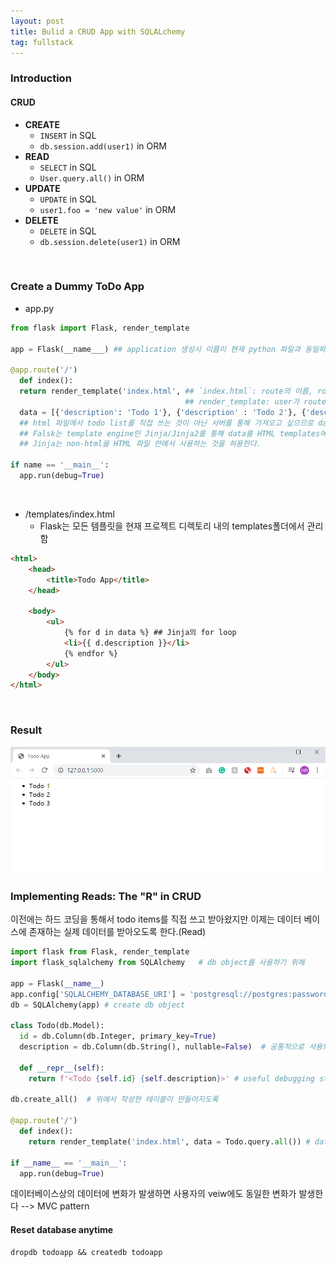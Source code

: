 ```yaml
---
layout: post
title: Bulid a CRUD App with SQLALchemy
tag: fullstack
---
```


### Introduction
#### CRUD
- **CREATE**
  - `INSERT` in SQL
  - `db.session.add(user1)` in ORM
- **READ**
  - `SELECT` in SQL
  - `User.query.all()` in ORM
- **UPDATE**
  - `UPDATE` in SQL
  - `user1.foo = 'new value'` in ORM
- **DELETE**
  - `DELETE` in SQL
  - `db.session.delete(user1)` in ORM
  
 <br>
 
### Create a Dummy ToDo App
  
- app.py

```python
from flask import Flask, render_template
  
app = Flask(__name___) ## application 생성시 이름이 현재 python 파일과 동일하도록 설정
  
@app.route('/')
  def index():
  return render_template('index.html', ## `index.html`: route의 이름, route handler의 이름과 동일하게 설정
                                       ## render_template: user가 route를 방문할 때마다 HTML파일이 유저에게 render되도록 함
  data = [{'description': 'Todo 1'}, {'description' : 'Todo 2'}, {'description': 'Todo 3'}])
  ## html 파일에서 todo list를 직접 쓰는 것이 아닌 서버를 통해 가져오고 싶으므로 data라는 변수로 list를 생성함
  ## Falsk는 template engine인 Jinja/Jinja2를 통해 data를 HTML templates에서 사용하는 것을 허용
  ## Jinja는 non-html을 HTML 파일 안에서 사용하는 것을 허용한다.
  
if name == '__main__':
  app.run(debug=True)
```
<br>

- /templates/index.html
  - Flask는 모든 템플릿을 현재 프로젝트 디렉토리 내의 templates폴더에서 관리함
  
```html
<html>
    <head>
        <title>Todo App</title>
    </head>

    <body>
        <ul>
            {% for d in data %} ## Jinja의 for loop
            <li>{{ d.description }}</li>
            {% endfor %}
        </ul>
    </body>
</html>
```

<br>

### Result
![todoapp_result](/img/todoapp_result.png)


### Implementing Reads: The "R" in CRUD
이전에는 하드 코딩을 통해서 todo items를 직접 쓰고 받아왔지만 이제는 데이터 베이스에 존재하는 실제 데이터를 받아오도록 한다.(Read)
```python
import flask from Flask, render_template
import flask_sqlalchemy from SQLAlchemy   # db object를 사용하기 위해

app = Flask(__name__)
app.config['SQLALCHEMY_DATABASE_URI'] = 'postgresql://postgres:password@loaclhost:5432/todoapp'  # db와 flask를 연결함. SQLAlchemy는 db를 직접 생성해주지 않기 때문에 postgres의 createdb command line tool 사용
db = SQLAlchemy(app) # create db object

class Todo(db.Model):
  id = db.Column(db.Integer, primary_key=True)
  description = db.Column(db.String(), nullable=False)  # 공통적으로 사용되는 에트리뷰트, 하지만 중복될 가능성이 있으므로(non-unique) 기본키는 될 수 없다.
  
  def __repr__(self):
    return f'<Todo {self.id} {self.description}>' # useful debugging statements when we print these objects
    
db.create_all()  # 위에서 작성한 테이블이 만들어지도록

@app.route('/')
  def index():
    return render_template('index.html', data = Todo.query.all()) # data --> todoapp db의 Todo 테이블에서 가져옴
    
if __name__ == '__main__':
  app.run(debug=True)
```

데이터베이스상의 데이터에 변화가 발생하면 사용자의 veiw에도 동일한 변화가 발생한다 --> MVC pattern 

#### Reset database anytime
```
dropdb todoapp && createdb todoapp
```
  
